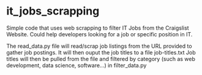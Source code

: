 # it_jobs_scrapping
Simple code that uses web scrapping to filter IT Jobs from the Craigslist Website.
Could help developers looking for a job or specific position in IT.

The read_data.py file will read/scrap job listings from the URL provided to gather job postings.
It will then ouput the job titles to a file job-titles.txt
Job titles will then be pulled from the file and filtered by category (such as web development, data science, software...) in filter_data.py
